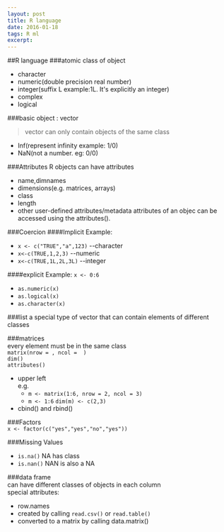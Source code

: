 ```yaml
---
layout: post
title: R language
date: 2016-01-18
tags: R ml
excerpt:
---
```



##R language
###atomic class of object

- character
- numeric(double precision real number)
- integer(suffix L example:1L. It's explicitly an integer)
- complex
- logical

###basic object : vector
> vector can only contain objects of the same class

- Inf(represent infinity example: 1/0)
- NaN(not a number. eg: 0/0)


###Attributes
R objects can have attributes
- name,dimnames
- dimensions(e.g. matrices, arrays)
- class
- length
- other user-defined attributes/metadata
attributes of an objec can be accessed using the attributes().

###Coercion
####Implicit
Example:
- `x <- c("TRUE","a",123)` --character
- `x<-c(TRUE,1,2,3)` --numeric
- `x<-c(TRUE,1L,2L,3L)` --integer

####explicit
Example: `x <- 0:6`
- `as.numeric(x)`
- `as.logical(x)`
- `as.character(x)`

###list
a special type of vector that can contain elements of different classes

###matrices  
every element must be in the same class  
`matrix(nrow = , ncol =  )`   
`dim()`  
`attributes()`  
- upper left  
  e.g.
  - `m <- matrix(1:6, nrow = 2, ncol = 3)`
  - `m <- 1:6`
    `dim(m) <- c(2,3)`
- cbind() and rbind()

###Factors   
`x <- factor(c("yes","yes","no","yes"))`

###Missing Values  
- `is.na()` NA has class
- `is.nan()` NAN is also a NA

###data frame  
can have different classes of objects in each column  
special attributes:
- row.names
- created by calling `read.csv()` or `read.table()`  
- converted to a matrix by calling data.matrix()  

